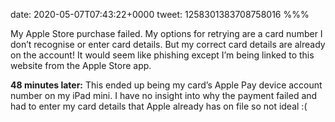 date: 2020-05-07T07:43:22+0000
tweet: 1258301383708758016
%%%

My Apple Store purchase failed. My options for retrying are a card number I don’t recognise or enter card details. But my correct card details are already on the account! It would seem like phishing except I’m being linked to this website from the Apple Store app.

**48 minutes later:** This ended up being my card’s Apple Pay device account number on my iPad mini. I have no insight into why the payment failed and had to enter my card details that Apple already has on file so not ideal :(

